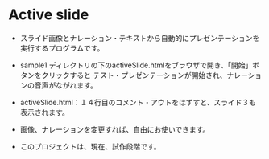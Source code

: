 # Active slide

* スライド画像とナレーション・テキストから自動的にプレゼンテーションを実行するプログラムです。

* sample1 ディレクトリの下のactiveSlide.htmlをブラウザで開き、「開始」ボタンをクリックすると
 テスト・プレゼンテーションが開始され、ナレーションの音声がながれます。
* activeSlide.html：１４行目のコメント・アウトをはずすと、スライド３も表示されます。
* 画像、ナレーションを変更すれば、自由にお使いできます。

* このプロジェクトは、現在、試作段階です。
